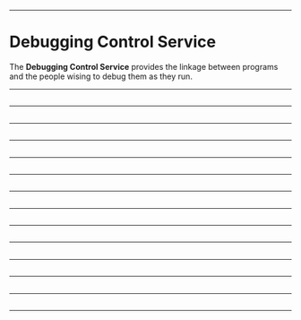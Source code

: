 -----------------------------------------------------------------------------------------------
# Debugging Control Service

The __Debugging Control Service__ provides the linkage between programs and the people wising
to debug them as they run. 







-----------------------------------------------------------------------------------------------
## 







-----------------------------------------------------------------------------------------------
## 




-----------------------------------------------------------------------------------------------
## 




-----------------------------------------------------------------------------------------------
## 




-----------------------------------------------------------------------------------------------
## 




-----------------------------------------------------------------------------------------------
## 




-----------------------------------------------------------------------------------------------
## 




-----------------------------------------------------------------------------------------------
## 




-----------------------------------------------------------------------------------------------
## 




-----------------------------------------------------------------------------------------------
## 




-----------------------------------------------------------------------------------------------
## 




-----------------------------------------------------------------------------------------------
## 




-----------------------------------------------------------------------------------------------
## 




-----------------------------------------------------------------------------------------------
## 




